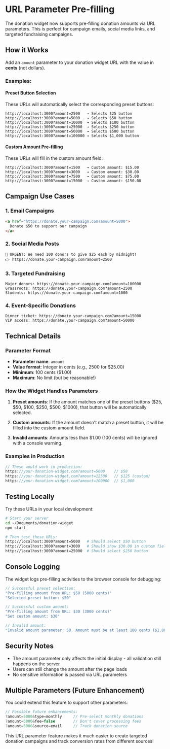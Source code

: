 # URL Parameter Pre-filling

The donation widget now supports pre-filling donation amounts via URL parameters. This is perfect for campaign emails, social media links, and targeted fundraising campaigns.

## How it Works

Add an `amount` parameter to your donation widget URL with the value in **cents** (not dollars).

### Examples:

#### Preset Button Selection
These URLs will automatically select the corresponding preset buttons:

```
http://localhost:3000?amount=2500   → Selects $25 button
http://localhost:3000?amount=5000   → Selects $50 button  
http://localhost:3000?amount=10000  → Selects $100 button
http://localhost:3000?amount=25000  → Selects $250 button
http://localhost:3000?amount=50000  → Selects $500 button
http://localhost:3000?amount=100000 → Selects $1,000 button
```

#### Custom Amount Pre-filling
These URLs will fill in the custom amount field:

```
http://localhost:3000?amount=1500   → Custom amount: $15.00
http://localhost:3000?amount=3000   → Custom amount: $30.00
http://localhost:3000?amount=7500   → Custom amount: $75.00
http://localhost:3000?amount=15000  → Custom amount: $150.00
```

## Campaign Use Cases

### 1. Email Campaigns
```html
<a href="https://donate.your-campaign.com?amount=5000">
  Donate $50 to support our campaign
</a>
```

### 2. Social Media Posts
```
🚨 URGENT: We need 100 donors to give $25 each by midnight!
👉 https://donate.your-campaign.com?amount=2500
```

### 3. Targeted Fundraising
```
Major donors: https://donate.your-campaign.com?amount=100000
Grassroots: https://donate.your-campaign.com?amount=2500
Students: https://donate.your-campaign.com?amount=1000
```

### 4. Event-Specific Donations
```
Dinner ticket: https://donate.your-campaign.com?amount=15000
VIP access: https://donate.your-campaign.com?amount=50000
```

## Technical Details

### Parameter Format
- **Parameter name**: `amount`
- **Value format**: Integer in cents (e.g., 2500 for $25.00)
- **Minimum**: 100 cents ($1.00)
- **Maximum**: No limit (but be reasonable!)

### How the Widget Handles Parameters

1. **Preset amounts**: If the amount matches one of the preset buttons ($25, $50, $100, $250, $500, $1000), that button will be automatically selected.

2. **Custom amounts**: If the amount doesn't match a preset button, it will be filled into the custom amount field.

3. **Invalid amounts**: Amounts less than $1.00 (100 cents) will be ignored with a console warning.

### Examples in Production

```javascript
// These would work in production:
https://your-donation-widget.com?amount=5000    // $50
https://your-donation-widget.com?amount=12500   // $125 (custom)
https://your-donation-widget.com?amount=100000  // $1,000
```

## Testing Locally

Try these URLs in your local development:

```bash
# Start your server
cd ~/Documents/donation-widget
npm start

# Then test these URLs:
http://localhost:3000?amount=5000   # Should select $50 button
http://localhost:3000?amount=3000   # Should show $30.00 in custom field
http://localhost:3000?amount=25000  # Should select $250 button
```

## Console Logging

The widget logs pre-filling activities to the browser console for debugging:

```javascript
// Successful preset selection:
"Pre-filling amount from URL: $50 (5000 cents)"
"Selected preset button: $50"

// Successful custom amount:
"Pre-filling amount from URL: $30 (3000 cents)"  
"Set custom amount: $30"

// Invalid amount:
"Invalid amount parameter: 50. Amount must be at least 100 cents ($1.00)"
```

## Security Notes

- The amount parameter only affects the initial display - all validation still happens on the server
- Users can still change the amount after the page loads
- No sensitive information is passed via URL parameters

## Multiple Parameters (Future Enhancement)

You could extend this feature to support other parameters:

```javascript
// Possible future enhancements:
?amount=5000&type=monthly     // Pre-select monthly donations
?amount=5000&fee=false        // Don't cover processing fees
?amount=5000&source=email     // Track donation source
```

This URL parameter feature makes it much easier to create targeted donation campaigns and track conversion rates from different sources!
